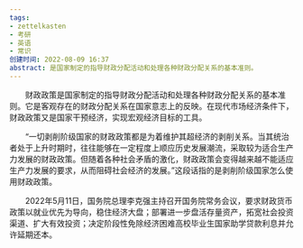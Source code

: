 ```yaml
---
tags: 
- zettelkasten 
- 考研
- 英语
- 常识
创建时间: 2022-08-09 16:37
abstract: 是国家制定的指导财政分配活动和处理各种财政分配关系的基本准则。
---
```


‌‌‌　　财政政策是国家制定的指导财政分配活动和处理各种财政分配关系的基本准则。它是客观存在的财政分配关系在国家意志上的反映。在现代市场经济条件下，财政政策又是国家干预经济，实现宏观经济目标的工具。


‌‌‌　　“一切剥削阶级国家的财政政策都是为着维护其超经济的剥削关系。当其统治者处于上升时期时，往往能够在一定程度上顺应历史发展潮流，采取较为适合生产力发展的财政政策。但随着各种社会矛盾的激化，财政政策会变得越来越不能适应生产力发展的要求，从而阻碍社会经济的发展。”这段话指的是剥削阶级国家怎么使用财政政策。


‌‌‌　　2022年5月11日，国务院总理李克强主持召开国务院常务会议，要求财政货币政策以就业优先为导向，稳住经济大盘；部署进一步盘活存量资产，拓宽社会投资渠道、扩大有效投资；决定阶段性免除经济困难高校毕业生国家助学贷款利息并允许延期还本。
